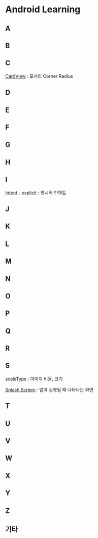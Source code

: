 # Android Learning

## A

## B

## C
[CardView](https://github.com/okrecords/AppEightPhotoAlbum#cardview) : 모서리 Corner Radius

## D

## E

## F

## G

## H

## I
[Intent - explicit](https://github.com/okrecords/AppEightPhotoAlbum#intent---explicit) : 명시적 인텐트

## J

## K

## L

## M

## N

## O

## P

## Q

## R

## S
[scaleType](https://github.com/okrecords/AppEightPhotoAlbum#scaletype) : 이미지 비율, 크기

[Splash Screen](https://github.com/okrecords/AppEightPhotoAlbum#splash-screen) : 앱이 실행될 때 나타나는 화면

## T

## U

## V

## W

## X

## Y

## Z

## 기타
